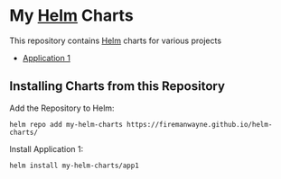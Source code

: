 # My [Helm](https://helm.sh) Charts

This repository contains [Helm](https://helm.sh) charts for various projects

* [Application 1](charts/app1/)

## Installing Charts from this Repository

Add the Repository to Helm:

    helm repo add my-helm-charts https://firemanwayne.github.io/helm-charts/

Install Application 1:

    helm install my-helm-charts/app1
